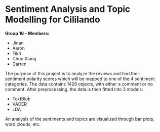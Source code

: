 # Sentiment Analysis and Topic Modelling for Cililando

**Group 16 - Members:**
- Jinan
- Aaron
- Fikri
- Chun Xiang
- Darren

The purpose of this project is to analyze the reviews and find their sentiment polarity scores which will be mapped to one of the 4 sentiment categories. The data contains 1428 objects, with either a comment or no comment. After preprocessing, the data is then fitted into 3 models:
- TextBlob
- VADER
- LDA

An analysis of the sentiments and topics are visualized through bar plots, word clouds, etc.